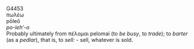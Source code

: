 G4453  
πωλέω  
pōleō  
*po-leh‘-o*  
Probably ultimately from πέλομαι pelomai (to *be* *busy*, to *trade*);
to *barter* (as a *pedlar*), that is, to *sell:* - sell, whatever is
sold.  
